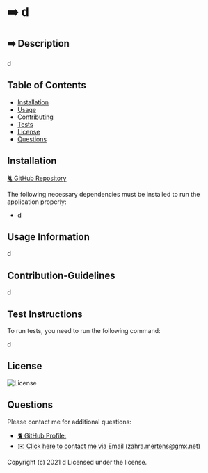 
# ➡️ d




## ➡️ Description

d

## Table of Contents 
* [Installation](#installation)
* [Usage](#usage-information)
* [Contributing](#contribution-guidelines)
* [Tests](#test-instructions)
* [License](#license)
* [Questions](#questions)

## Installation

[🐈‍ GitHub Repository](https://github.com/d/d)

The following necessary dependencies must be installed to run the application properly: 

* d 


## Usage Information

d

## Contribution-Guidelines

d

## Test Instructions
To run tests, you need to run the following command:

d

## License

![License](https://img.shields.io/badge/License-NONE-red.svg)

## Questions

Please contact me for additional questions:

* [🐈‍ GitHub Profile: ](https://github.com/d)
* [✉️ Click here to contact me via Email (zahra.mertens@gmx.net)](mailto:zahra.mertens@gmx.net)
 
Copyright (c) 2021 d Licensed under the  license.
